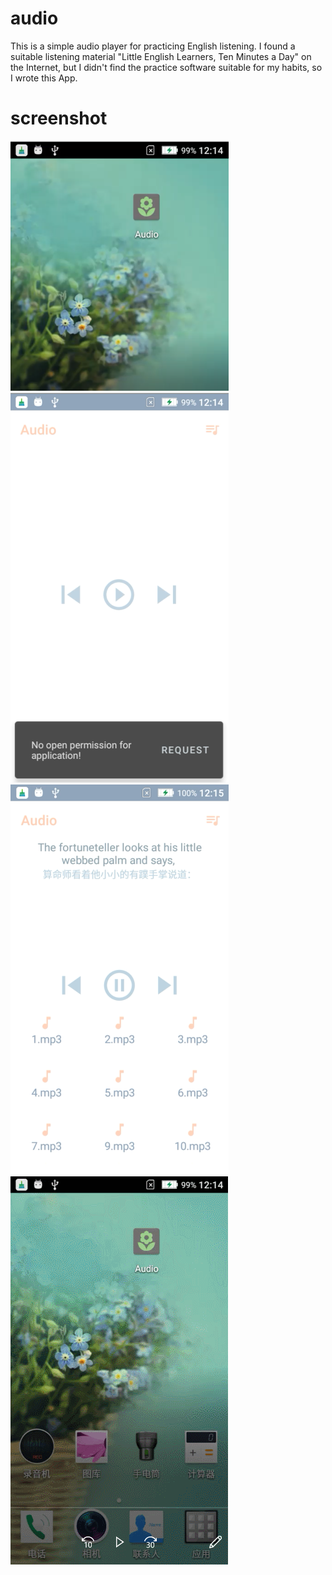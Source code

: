 # audio
This is a simple audio player for practicing English listening. I found a suitable listening material "Little English Learners, Ten Minutes a Day" on the Internet, but I didn't find the practice software suitable for my habits, so I wrote this App.

# screenshot
![img-1](https://github.com/milylg/audio/blob/main/screen-1.png)
![img-2](https://github.com/milylg/audio/blob/main/screen-2.png)
![img-3](https://github.com/milylg/audio/blob/main/screen-3.png)
![screenshot](https://github.com/milylg/audio/blob/main/screenshot.gif)
